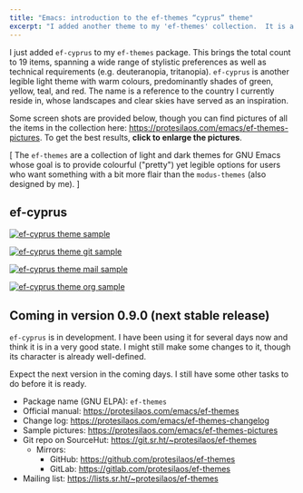 ```yaml
---
title: "Emacs: introduction to the ef-themes “cyprus” theme"
excerpt: "I added another theme to my 'ef-themes' collection.  It is a legible light theme with green, yellow, teal, red colors."
---
```


I just added `ef-cyprus` to my `ef-themes` package.  This brings the
total count to 19 items, spanning a wide range of stylistic
preferences as well as technical requirements (e.g. deuteranopia,
tritanopia).  `ef-cyprus` is another legible light theme with warm
colours, predominantly shades of green, yellow, teal, and red.  The
name is a reference to the country I currently reside in, whose
landscapes and clear skies have served as an inspiration.

Some screen shots are provided below, though you can find pictures of
all the items in the collection here:
<https://protesilaos.com/emacs/ef-themes-pictures>.  To get the best
results, **click to enlarge the pictures**.

[ The `ef-themes` are a collection of light and dark themes for GNU
  Emacs whose goal is to provide colourful ("pretty") yet legible
  options for users who want something with a bit more flair than the
  `modus-themes` (also designed by me). ]

## ef-cyprus

<a href="{{'/assets/images/ef/ef-cyprus.png' | absolute_url }}"><img alt="ef-cyprus theme sample" src="{{'/assets/images/ef/ef-cyprus.png' | absolute_url }}"/></a>

<a href="{{'/assets/images/ef/ef-cyprus-git.png' | absolute_url }}"><img alt="ef-cyprus theme git sample" src="{{'/assets/images/ef/ef-cyprus-git.png' | absolute_url }}"/></a>

<a href="{{'/assets/images/ef/ef-cyprus-mail.png' | absolute_url }}"><img alt="ef-cyprus theme mail sample" src="{{'/assets/images/ef/ef-cyprus-mail.png' | absolute_url }}"/></a>

<a href="{{'/assets/images/ef/ef-cyprus-org.png' | absolute_url }}"><img alt="ef-cyprus theme org sample" src="{{'/assets/images/ef/ef-cyprus-org.png' | absolute_url }}"/></a>

## Coming in version 0.9.0 (next stable release)

`ef-cyprus` is in development.  I have been using it for several days
now and think it is in a very good state.  I might still make some
changes to it, though its character is already well-defined.

Expect the next version in the coming days.  I still have some other
tasks to do before it is ready.

+ Package name (GNU ELPA): `ef-themes`
+ Official manual: <https://protesilaos.com/emacs/ef-themes>
+ Change log: <https://protesilaos.com/emacs/ef-themes-changelog>
+ Sample pictures: <https://protesilaos.com/emacs/ef-themes-pictures>
+ Git repo on SourceHut: <https://git.sr.ht/~protesilaos/ef-themes>
  - Mirrors:
    + GitHub: <https://github.com/protesilaos/ef-themes>
    + GitLab: <https://gitlab.com/protesilaos/ef-themes>
+ Mailing list: <https://lists.sr.ht/~protesilaos/ef-themes>
